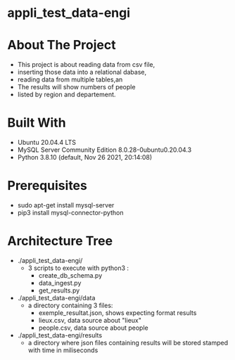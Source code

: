 # appli_test_data-engi
# About The Project 
- This project is about reading data from csv file,
- inserting those data into a relational dabase,
- reading data from multiple tables,an
- The results will show numbers of people
- listed by region and departement.

# Built With
- Ubuntu 20.04.4 LTS
- MySQL Server Community Edition 8.0.28-0ubuntu0.20.04.3
- Python 3.8.10 (default, Nov 26 2021, 20:14:08)

# Prerequisites
- sudo apt-get install mysql-server
- pip3 install mysql-connector-python

# Architecture Tree
- ./appli_test_data-engi/
	- 3 scripts to execute with python3 :
		- create_db_schema.py
		- data_ingest.py
		- get_results.py
- ./appli_test_data-engi/data
	- a directory containing 3 files:
		- exemple_resultat.json, shows expecting format results
		- lieux.csv, data source about "lieux"
		- people.csv, data source about people
- ./appli_test_data-engi/results
	- a directory where json files containing results will be stored stamped with time in miliseconds
